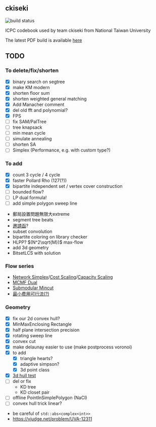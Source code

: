 ckiseki
----

![build status](https://github.com/OmeletWithoutEgg/ckiseki/workflows/build%20codebook.pdf/badge.svg)

ICPC codebook used by team ckiseki from National Taiwan University

The latest PDF build is available [here](https://github.com/OmeletWithoutEgg/ckiseki/raw/master/pdf/codebook.pdf)

## TODO

### To delete/fix/shorten
* [x] binary search on segtree
* [x] make KM modern
* [x] shorten floor sum
* [x] shorten weighted general matching
* [x] Add Manacher comment
* [x] del old fft and polynomial?
* [x] FPS
* [ ] fix SAM/PalTree
* [ ] tree knapsack
* [ ] min mean cycle
* [ ] simulate annealing
* [ ] shorten SA
* [ ] Simplex (Performance, e.g. with custom type?)

### To add
* [x] count 3 cycle / 4 cycle
* [x] faster Pollard Rho (127(?))
* [x] bipartite independent set / vertex cover construction
* [ ] bounded flow?
* [ ] LP dual formula!
* [ ] add simple polygon sweep line
* 郵局設置問題無限大extreme
* segment tree beats
* [邀請函](https://omeletwithoutegg.github.io/2020/11/22/TIOJ-1978/)?
* subset convolution
* bipartite coloring on library checker
* HLPP? $(N^2\sqrt{M})$ max-flow
* add 3d geometry
* BitsetLCS with solution

### Flow series
* [Network Simplex](https://gist.github.com/brunodccarvalho/fb9f2b47d7f8469d209506b336013473)/[Cost Scaling](https://ideone.com/q6PWgB)/[Capacity Scaling](https://ouuan.github.io/post/%E5%9F%BA%E4%BA%8E-capacity-scaling-%E7%9A%84%E5%BC%B1%E5%A4%9A%E9%A1%B9%E5%BC%8F%E5%A4%8D%E6%9D%82%E5%BA%A6%E6%9C%80%E5%B0%8F%E8%B4%B9%E7%94%A8%E6%B5%81%E7%AE%97%E6%B3%95/)
* [MCMF Dual](https://github.com/brianbbsu/8BQube/commit/6277ef72c0f371195d79a432e374b44ed77a9807)
* [Submodular Mincut](https://theory-and-me.hatenablog.com/entry/2020/03/17/180157)
* [最小费用可行流(?)](https://www.cnblogs.com/smashfun/p/13259192.html)

### Geometry
* [x] fix our 2d convex hull?
* [x] MinMaxEnclosing Rectangle
* [x] half plane intersection precision
* [x] rotating sweep line
* [x] convex cut
* [x] make delaunay easier to use (make postprocess voronoi)
* [x] to add
    * [x] triangle hearts?
    * [x] adaptive simpson?
    * [x] 3d point class
* [x] [3d hull test](https://vjudge.net/problem/HDU-3662)
* [ ] del or fix
    * KD tree
    * KD closet pair
* [ ] offline PointInSimplePolygon (NaCl)
* [ ] convex hull trick linear?
* be careful of `std::abs<complex<int>>`
* https://vjudge.net/problem/UVA-12311
